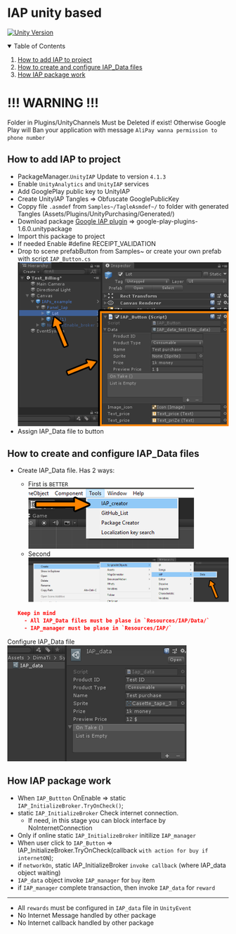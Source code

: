 
# IAP unity based
[![Unity Version](https://img.shields.io/badge/unity-2018.3%2B-blue.svg)](https://unity3d.com/get-unity/download)

<!-- TABLE OF CONTENTS -->
<details open="open">
  <summary>Table of Contents</summary>
  <ol>
    <li><a href="#How-to-add-IAP-to-project">How to add IAP to project</a></li>
    <li><a href="#How-to-create-and-configure-IAP_Data-files">How to create and configure IAP_Data files</a></li>
    <li><a href="#How-IAP-package-work">How IAP package work</a></li> 
  </ol>
</details>

# !!! WARNING !!! 
Folder in Plugins/UnityChannels  Must be Deleted if exist! Otherwise Google Play will Ban your application with message `AliPay wanna permission to phone number`

## How to add IAP to project
* PackageManager.`UnityIAP` Update to version `4.1.3`
* Enable `UnityAnalytics` and `UnityIAP` services
* Add GooglePlay public key to UnityIAP
* Create UnityIAP Tangles => Obfuscate GooglePublicKey
* Coppy file `.asmdef` from `Samples~/TagleAsmdef~/` to folder with generated Tangles (Assets/Plugins/UnityPurchasing/Generated/)
* Download package [Google IAP plugin](https://developer.android.com/google/play/billing/unity#import-plugin) => google-play-plugins-1.6.0.unitypackage
* Import this package to project
* If needed Enable #define RECEIPT_VALIDATION 
* Drop to scene prefabButton from Samples~ or create your own prefab with script `IAP_Button.cs`
![](Images/IAP_button.png)
* Assign IAP_Data file to button



## How to create and configure IAP_Data files
* Create IAP_Data file. Has 2 ways:
  - First is `BETTER` <br /> ![](Images/IAP_ToolsPopup.png)
  - Second <br /> ![](Images/IAP_dataCreationPopup.png)
  
  ```json
  Keep in mind
    - All IAP_Data files must be plase in `Resources/IAP/Data/`
    - IAP_manager must be plase in `Resources/IAP/`
  ```
  
Configure IAP_Data file <br />
![](Images/IAP_dataObject.PNG)

## How IAP package work

* When `IAP_Buttton` OnEnable => static `IAP_InitializeBroker.TryOnCheck()`;
* static `IAP_InitializeBroker` Check internet connection.
  - If need, in this stage you can block interface by NoInternetConnection
* Only if online static `IAP_InitializeBroker` initilize `IAP_manager`
* When user click to `IAP_Button` =>  IAP_InitializeBroker.TryOnCheck(callback `with action for buy if internetON`);
* if `networkOn`, static IAP_InitializeBroker `invoke callback` (where IAP_data object waiting)
* `IAP_data` object invoke `IAP_manager` for `buy` item
* if `IAP_manager` complete transaction, then invoke `IAP_data` for `reward`

----
* All `rewards` must be configured in `IAP_data` file in `UnityEvent`
* No Internet Message handled by other package
* No Internet callback handled by other package
